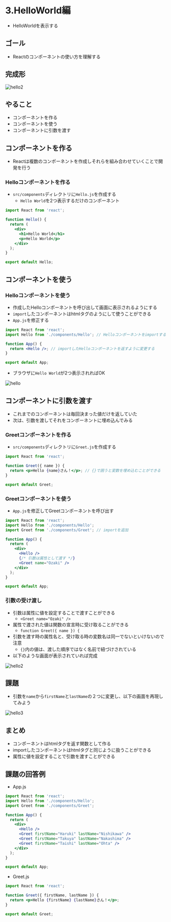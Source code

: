 # 3.HelloWorld編

- HelloWorldを表示する

## ゴール

- Reactのコンポーネントの使い方を理解する

## 完成形

![hello2](/react_handson/images/3/hello2.png)

## やること

- コンポーネントを作る
- コンポーネントを使う
- コンポーネントに引数を渡す

## コンポーネントを作る

- Reactは複数のコンポーネントを作成しそれらを組み合わせていくことで開発を行う

### Helloコンポーネントを作る

- `src/components`ディレクトリに`Hello.js`を作成する
    - `Hello World`を2つ表示するだけのコンポーネント

```jsx
import React from 'react';

function Hello() {
  return (
    <div>
      <h1>Hello World</h1>
      <p>Hello World</p>
    </div>
  );
}

export default Hello;
```

## コンポーネントを使う

### Helloコンポーネントを使う

- 作成したHelloコンポーネントを呼び出して画面に表示されるようにする
- `import`したコンポーネントはhtmlタグのようにして使うことができる
- `App.js`を修正する

```jsx
import React from 'react';
import Hello from './components/Hello'; // Helloコンポーネントをimportする

function App() {
  return <Hello />; // importしたHelloコンポーネントを返すように変更する
}

export default App;
```

- ブラウザに`Hello World`が2つ表示されればOK

![hello](/react_handson/images/3/hello.png)

## コンポーネントに引数を渡す

- これまでのコンポーネントは毎回決まった値だけを返していた
- 次は、引数を渡してそれをコンポーネントに埋め込んでみる

### Greetコンポーネントを作る

- `src/components`ディレクトリに`Greet.js`を作成する

```jsx
import React from 'react';

function Greet({ name }) {
  return <p>Hello {name}さん！</p>; // {}で囲うと変数を埋め込むことができる
}

export default Greet;
```

### Greetコンポーネントを使う

- `App.js`を修正してGreetコンポーネントを呼び出す

```jsx
import React from 'react';
import Hello from './components/Hello';
import Greet from './components/Greet'; // importを追加

function App() {
  return (
    <div>
      <Hello />
      {/* 引数は属性として渡す */}
      <Greet name="Ozaki" />
    </div>
  );
}

export default App;
```

### 引数の受け渡し

- 引数は属性に値を設定することで渡すことができる
    - `<Greet name="Ozaki" />`
- 属性で渡された値は関数の宣言時に受け取ることができる
    - `function Greet({ name }) {`
- 引数を渡す時の属性名と、受け取る時の変数名は同一でないといけないので注意
    - `{}`内の値は、渡した順序ではなく名前で紐づけされている
- 以下のような画面が表示されていれば完成

![hello2](/react_handson/images/3/hello2.png)

## 課題

- 引数を`name`から`firstName`と`lastName`の２つに変更し、以下の画面を再現してみよう

![hello3](/react_handson/images/3/hello3.png)

## まとめ

- コンポーネントはhtmlタグを返す関数として作る
- importしたコンポーネントはhtmlタグと同じように扱うことができる
- 属性に値を設定することで引数を渡すことができる

## 課題の回答例

- App.js

```jsx
import React from 'react';
import Hello from './components/Hello';
import Greet from './components/Greet';

function App() {
  return (
    <div>
      <Hello />
      <Greet firstName="Haruki" lastName="Nishikawa" />
      <Greet firstName="Takuya" lastName="Nakashima" />
      <Greet firstName="Taishi" lastName="Ohta" />
    </div>
  );
}

export default App;
```

- Greet.js

```jsx
import React from 'react';

function Greet({ firstName, lastName }) {
  return <p>Hello {firstName} {lastName}さん！</p>;
}

export default Greet;
```